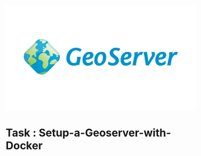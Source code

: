 ![](https://github.com/ShivamRai2003/Setup-a-Geoserver-with-Docker/blob/master/IMAGES/GeoServer.png)

   # Task : Setup-a-Geoserver-with-Docker

